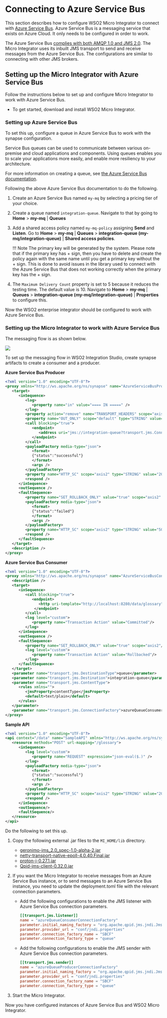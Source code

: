 # Connecting to Azure Service Bus

This section describes how to configure WSO2 Micro Integrator to connect with [Azure Service Bus](https://azure.microsoft.com/en-us/services/service-bus/). Azure Service Bus is a messaging service that exists on Azure Cloud. It only needs to be configured in order to work.

The Azure Service Bus [complies with both AMQP 1.0 and JMS 2.0](https://docs.microsoft.com/en-us/azure/service-bus-messaging/service-bus-messaging-overview#compliance-with-standards-and-protocols). The Micro Integrator uses its inbuilt JMS transport to send and receive messages from the Azure Service Bus. The configurations are similar to connecting with other JMS brokers.

## Setting up the Micro Integrator with Azure Service Bus

Follow the instructions below to set up and configure Micro Integrator to work with Azure Service Bus.

* To get started, download and install WSO2 Micro Integrator.


### Setting up Azure Service Bus

To set this up, configure a queue in Azure Service Bus to work with the synapse configuration. 

Service Bus queues can be used to communicate between various on-premise and cloud applications and components. Using queues enables you to scale your applications more easily, and enable more resiliency to your architecture.

For more information on creating a queue, see [the Azure Service Bus documentation](https://docs.microsoft.com/en-us/azure/service-bus-messaging/service-bus-quickstart-portal).

Following the above Azure Service Bus documentation to do the following.

1. Create an Azure Service Bus named `my-mq` by selecting a pricing tier of your choice.

2. Create a queue named `integration-queue`. Navigate to that by going to **Home** > **my-mq** | **Queues**

3. Add a shared access policy named `my-mq-policy` assigning **Send** and **Listen**. Go to **Home** > **my-mq** | **Queues** > **integration-queue (my-mq/integration-queue)** | **Shared access policies**.

    !!! Note
        The primary key will be generated by the system. Please note that if the primary key has + sign, then you have to delete and create the policy again with the same name until you get a primary key without the + sign. This is done to avoid issues in the library used to connect with the Azure Service Bus that does not working correctly when the primary key has the + sign.

4. The `Maximum Delivery Count` property is set to 5 because it reduces the testing time. The default value is 10. Navigate to **Home** > **my-mq** | **Queues** > **integration-queue (my-mq/integration-queue)** | **Properties** to configure this.

Now the WSO2 enterprise integrator should be configured to work with Azure Service Bus.

### Setting up the Micro Integrator to work with Azure Service Bus

The messaging flow is as shown below.

![]({{base_path}}/assets/img/integrate/broker-configs/azure-service-bus.jpg)

To set up the messaging flow in WSO2 Integration Studio, create synapse artifacts to create a consumer and a producer. 

**Azure Service Bus Producer**

```xml
<?xml version="1.0" encoding="UTF-8"?>
<proxy xmlns="http://ws.apache.org/ns/synapse" name="AzureServiceBusProducer" startOnLoad="true" statistics="disable" trace="disable" transports="http,https">
   <target>
      <inSequence>
         <log>
            <property name="in" value="==== IN =====" />
         </log>
         <property action="remove" name="TRANSPORT_HEADERS" scope="axis2" />
         <property name="OUT_ONLY" scope="default" type="STRING" value="true" />
         <call blocking="true">
            <endpoint>
               <address uri="jms://integration-queue?transport.jms.ConnectionFactory=azureQueueProducerConnectionFactory&amp;transport.jms.Destination=integration-queue" />
            </endpoint>
         </call>
         <payloadFactory media-type="json">
            <format>
           	{"status":"successful"}
            </format>
            <args />
         </payloadFactory>
         <property name="HTTP_SC" scope="axis2" type="STRING" value="200" />
         <respond />
      </inSequence>
      <outSequence />
      <faultSequence>
         <property name="SET_ROLLBACK_ONLY" value="true" scope="axis2" />
         <payloadFactory media-type="json">
            <format>
           	{"status":"failed"}
            </format>
            <args />
         </payloadFactory>
         <property name="HTTP_SC" scope="axis2" type="STRING" value="500" />
         <respond />
      </faultSequence>
   </target>
   <description />
</proxy>

```

**Azure Service Bus Consumer**

```xml
<?xml version="1.0" encoding="UTF-8"?>
<proxy xmlns="http://ws.apache.org/ns/synapse" name="AzureServiceBusConsumer" startOnLoad="true">
   <description />
   <target>
      <inSequence>
         <call blocking="true">
            <endpoint>
               <http uri-template="http://localhost:8280/data/glossary"/>
             </endpoint>
         </call>
         <log level="custom">
            <property name="Transaction Action" value="Committed"/>
         </log>
      </inSequence>
      <outSequence />
      <faultSequence>
         <property name="SET_ROLLBACK_ONLY" value="true" scope="axis2"/>
         <log level="custom">
            <property name="Transaction Action" value="Rollbacked"/>
         </log>
      </faultSequence>
   </target>
   <parameter name="transport.jms.DestinationType">queue</parameter>
   <parameter name="transport.jms.Destination">integration-queue</parameter>
   <parameter name="transport.jms.ContentType">
      <rules xmlns="">
         <jmsProperty>contentType</jmsProperty>
         <default>text/plain</default>
      </rules>
   </parameter>
   <parameter name="transport.jms.ConnectionFactory">azureQueueConsumerConnectionFactory</parameter>
</proxy>

```

**Sample API**

```xml
<?xml version="1.0" encoding="UTF-8"?>
<api context="/data" name="SampleAPI" xmlns="http://ws.apache.org/ns/synapse">
   <resource methods="POST" url-mapping="/glossary">
      <inSequence>
         <log level="custom">
            <property name="REQUEST" expression="json-eval($.)" />
         </log>
         <payloadFactory media-type="json">
            <format>
           	{"status":"successful"}
            </format>
            <args />
         </payloadFactory>
         <property name="HTTP_SC" scope="axis2" type="STRING" value="200" />
         <respond />       	 
      </inSequence>
      <outSequence/>
      <faultSequence/>
   </resource>
</api>

```

Do the following to set this up.

1. Copy the following external .jar files to the `MI_HOME/lib` directory.
    - [geronimo-jms_2.0_spec-1.0-alpha-2.jar](https://mvnrepository.com/artifact/org.apache.geronimo.specs/geronimo-jms_2.0_spec/1.0-alpha-2)
    - [netty-transport-native-epoll-4.0.40.Final.jar](https://mvnrepository.com/artifact/io.netty/netty-transport-native-epoll/4.0.40.Final)
    - [proton-j-0.27.1.jar](https://mvnrepository.com/artifact/org.apache.qpid/proton-j)
    - [Qpid-jms-client-0.32.0.jar](https://mvnrepository.com/artifact/org.apache.qpid/qpid-jms-client/0.32.0)

2. If you want the Micro Integrator to receive messages from an Azure Service Bus instance, or to send messages to an Azure Service Bus instance, you need to update the deployment.toml file with the relevant connection parameters.

     - Add the following configurations to enable the JMS listener with Azure Service Bus connection parameters.
     
        ```toml
        [[transport.jms.listener]]
        name = "azureQueueConsumerConnectionFactory"
        parameter.initial_naming_factory = "org.apache.qpid.jms.jndi.JmsInitialContextFactory"
        parameter.provider_url = "conf/jndi.properties"
        parameter.connection_factory_name = "SBCF"
        parameter.connection_factory_type = "queue"
        ```

    - Add the following configurations to enable the JMS sender with Azure Service Bus connection parameters.
        
        ```toml
        [[transport.jms.sender]]
        name = "azureQueueProducerConnectionFactory"
        parameter.initial_naming_factory = "org.apache.qpid.jms.jndi.JmsInitialContextFactory"
        parameter.provider_url = "conf/jndi.properties"
        parameter.connection_factory_name = "SBCF"
        parameter.connection_factory_type = "queue"
        ```
3.  Start the Micro Integrator.

Now you have configured instances of Azure Service Bus and WSO2 Micro Integrator.

